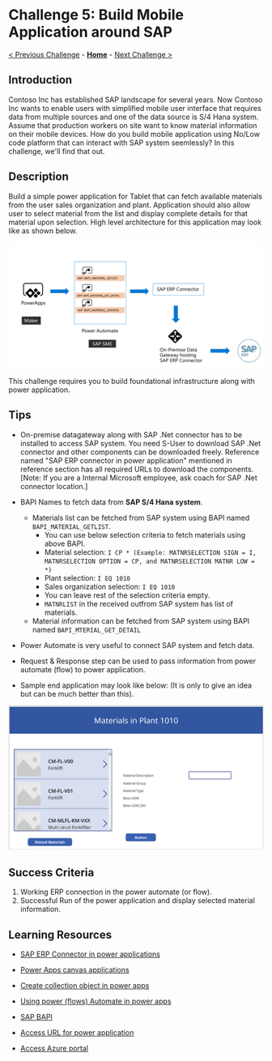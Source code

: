 # Challenge 5: Build Mobile Application around SAP

[< Previous Challenge](./04-BusinessContinuity-and-DR.md) - **[Home](../README.md)** - [Next Challenge >](./06-Start-Stop-Automation.md)

## Introduction

Contoso Inc has established SAP landscape for several years. Now Contoso Inc wants to enable users with simplified mobile user interface that requires data from multiple sources and one of the data source is S/4 Hana system. Assume that production workers on site want to know material information on their mobile devices. How do you build mobile application using No/Low code platform that can interact with SAP system seemlessly? In this challenge, we'll find that out.

## Description

Build a simple power application for Tablet that can  fetch available materials from the user sales organization and plant. Application should also allow user to select material from the list and display complete details for that material upon selection. High level architecture for this application may look like as shown below. 

![](Images/Challenge5-SampleArchiteture.png)

This challenge requires you to build foundational infrastructure along with power application. 

## Tips

- On-premise datagateway along with SAP .Net connector has to be installed to access SAP system. You need S-User to download SAP .Net connector and other components can be downloaded freely. Reference named "SAP ERP connector in power application" mentioned in reference section has all required URLs to download the components. [Note: If you are a Internal Microsoft employee, ask coach for SAP .Net connector location.]
- BAPI Names to fetch data from **SAP S/4 Hana system**.
	- Materials list can be fetched from SAP system using BAPI named `BAPI_MATERIAL_GETLIST`.
		- You can use below selection criteria to fetch materials using above BAPI.
		- Material selection: `I CP * (Example: MATNRSELECTION SIGN = I, MATNRSELECTION OPTION = CP, and MATNRSELECTION MATNR LOW = *)`
		- Plant selection: `I EQ 1010`
		- Sales organization selection: `I EQ 1010`
		- You can leave rest of the selection criteria empty. 
		- `MATNRLIST` in the received outfrom SAP system has list of materials. 
	- Material information can be fetched from SAP system using BAPI named `BAPI_MTERIAL_GET_DETAIL`

- Power Automate is very useful to connect SAP system and fetch data. 
- Request & Response step can be used to pass information from power automate (flow) to power application. 
- Sample end application may look like below: (It is only to give an idea but can be much better than this).

![](Images/Challenge5-SampleApplicationScreen.png)

## Success Criteria

1. Working ERP connection in the power automate (or flow).
2. Successful Run of the power application and display selected material information. 

## Learning Resources

- [SAP ERP Connector in power applications](https://powerapps.microsoft.com/en-us/blog/introducing-the-sap-erp-connector/)

- [Power Apps canvas applications](https://docs.microsoft.com/en-us/powerapps/maker/canvas-apps/) 

- [Create collection object in power apps](https://docs.microsoft.com/en-us/powerapps/maker/canvas-apps/create-update-collection)

- [Using power (flows) Automate in power apps](https://docs.microsoft.com/en-us/powerapps/maker/canvas-apps/using-logic-flows)

- [SAP BAPI](https://help.sap.com/doc/saphelp_nw73/7.3.16/en-US/4d/c89000ebfc5a9ee10000000a42189b/content.htm?no_cache=true)

- [Access URL for power application](https://make.powerapps.com/)

- [Access Azure portal](https://portal.azure.com/) 




